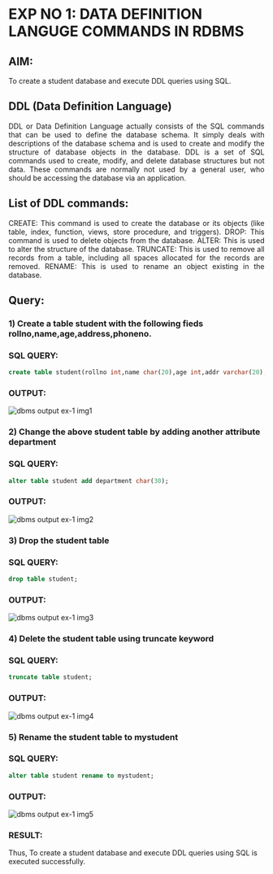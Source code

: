 # EXP NO 1: DATA DEFINITION LANGUGE COMMANDS IN RDBMS

## AIM:
To create a student database and execute DDL queries using SQL.

## DDL (Data Definition Language)
<div align="justify">
DDL or Data Definition Language actually consists of the SQL commands that can be used to define the database schema. It simply deals with descriptions of the database schema and is used to create and modify the structure of database objects in the database. DDL is a set of SQL commands used to create, modify, and delete database structures but not data. These commands are normally not used by a general user, who should be accessing the database via an application.
</div>
 
## List of DDL commands: 
<div align="justify">
CREATE: This command is used to create the database or its objects (like table, index, function, views, store procedure, and triggers).
DROP: This command is used to delete objects from the database.
ALTER: This is used to alter the structure of the database.
TRUNCATE: This is used to remove all records from a table, including all spaces allocated for the records are removed.
RENAME: This is used to rename an object existing in the database.
</div>

## Query:
### 1) Create a table student with the following fieds rollno,name,age,address,phoneno.
### SQL QUERY: 
```sql
create table student(rollno int,name char(20),age int,addr varchar(20),phoneno int);
```

### OUTPUT:
![dbms output ex-1 img1](https://github.com/SudharsanamRK/G2_DBMS/assets/115523484/4915ffed-86d7-4805-a7cf-574d9f75c2f1)

### 2) Change the above student table by adding another attribute department
### SQL QUERY: 
```sql
alter table student add department char(30);

```
### OUTPUT:
![dbms output ex-1 img2](https://github.com/SudharsanamRK/G2_DBMS/assets/115523484/43750637-d474-4fe9-8697-7a210ac75187)


### 3) Drop the student table
### SQL QUERY: 
```sql
drop table student;

```
### OUTPUT:
![dbms output ex-1 img3](https://github.com/SudharsanamRK/G2_DBMS/assets/115523484/c6f9ab79-fff0-4d98-abcc-4164ac48be51)


### 4) Delete the student table using truncate keyword
### SQL QUERY: 
```sql
truncate table student;
```
### OUTPUT:
![dbms output ex-1 img4](https://github.com/SudharsanamRK/G2_DBMS/assets/115523484/280fca29-9f1e-45e7-84b9-347b4a8bc36a)

### 5) Rename the student table to mystudent
### SQL QUERY: 
```sql
alter table student rename to mystudent;

```
### OUTPUT:
![dbms output ex-1 img5](https://github.com/SudharsanamRK/G2_DBMS/assets/115523484/ac28dd58-3a44-4ed1-a8a2-102a7bce01a0)

### RESULT:
Thus, To create a student database and execute DDL queries using SQL is executed successfully.

